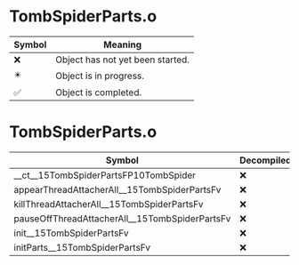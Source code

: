# TombSpiderParts.o
| Symbol | Meaning 
| ------------- | ------------- 
| :x: | Object has not yet been started. 
| :eight_pointed_black_star: | Object is in progress. 
| :white_check_mark: | Object is completed. 


# TombSpiderParts.o
| Symbol | Decompiled? |
| ------------- | ------------- |
| __ct__15TombSpiderPartsFP10TombSpider | :x: |
| appearThreadAttacherAll__15TombSpiderPartsFv | :x: |
| killThreadAttacherAll__15TombSpiderPartsFv | :x: |
| pauseOffThreadAttacherAll__15TombSpiderPartsFv | :x: |
| init__15TombSpiderPartsFv | :x: |
| initParts__15TombSpiderPartsFv | :x: |
